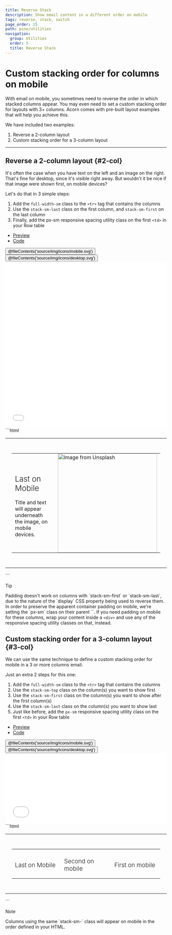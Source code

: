 ```yaml
---
title: Reverse Stack
description: Show email content in a different order on mobile
tags: reverse, stack, switch
page_order: 15
path: pine/utilities
navigation:
  group: Utilities
  order: 5
  title: Reverse Stack
---
```


# Custom stacking order for columns on mobile

With email on mobile, you sometimes need to reverse the order in which stacked columns appear. You may even need to set a custom 
stacking order for layouts with 3+ columns. Acorn comes with pre-built layout examples that will help you achieve this.

We have included two examples:

1. Reverse a 2-column layout
2. Custom stacking order for a 3-column layout

---

## Reverse a 2-column layout {#2-col}

It's often the case when you have text on the left and an image on the right. That's fine for desktop, since it's visible right away. 
But wouldn't it be nice if that image were shown first, on mobile devices?

Let's do that in 3 simple steps:

1. Add the `full-width-sm` class to the `<tr>` tag that contains the columns
2. Use the `stack-sm-last` class on the first column, and `stack-sm-first` on the last column
3. Finally, add the px-sm responsive spacing utility class on the first `<td>` in your Row table

<div class="my-6">
    <ul class="tabs">
        <li class="active"><a href="#reverse-2-col-preview">Preview</a></li>
        <li><a href="#reverse-2-col-code">Code</a></li>
    </ul>    
    <div id="reverse-2-col-preview" class="tab-panel" aria-expanded="true">
        <div class="py-4 bg-grey-lighter">
            <div class="hidden md:flex justify-around bg-grey-lighter pt-4 w-24 mx-auto">
                <button data-preview="mobile" class="text-grey">@fileContents('source/img/icons/mobile.svg')</button>
                <button data-preview="desktop" class="text-grey-darkest">@fileContents('source/img/icons/desktop.svg')</button>
            </div>
            <iframe src="/pine/examples/utilities/reverse-2-col.html" frameborder="0" width="100%" class="block mx-auto transition-all" style="min-height: 520px;"></iframe>
        </div>
    </div>    
    <div id="reverse-2-col-code" class="tab-panel" markdown="1" aria-expanded="false">
```html
<table cellpadding="0" cellspacing="0" role="presentation" width="100%">
  <tr>
    <td class="px-sm-30" style="padding: 30px 20px;">
      <table cellpadding="0" cellspacing="0" role="presentation" width="100%">
        <tr class="full-width-sm">
          <td class="col stack-sm-last" width="310" style="padding: 0 10px;">
            <h2 style="font-weight: 300;">Last on Mobile</h2>
            <p>Title and text will appear underneath the image, on mobile devices.</p>
          </td>
          <td class="col stack-sm-first" width="310" style="padding: 0 10px;">
            <img src="https://picsum.photos/620/620?image=823" alt="Image from Unsplash" width="310">
          </td>
        </tr>
      </table>
    </td>
  </tr>
</table>
```
    </div>
</div>

<div class="bg-blue-lightest border-l-4 border-blue p-4 mb-6" role="alert">
    <p class="font-sans font-bold m-0 text-md text-blue-dark">Tip</p>
    <div class="-mb-4 text-md text-blue-dark" markdown="1">Padding doesn't work on columns with `stack-sm-first` or `stack-sm-last`, due to the nature of the `display` CSS property being used to reverse them. In order to preserve the apparent container padding on mobile, we're setting the `px-sm` class on their parent `<td>`. If you need padding on mobile for these columns, wrap your content inside a <code>&lt;div&gt;</code> and use any of the responsive spacing utility classes on that, instead.
    </div>
</div>

## Custom stacking order for a 3-column layout {#3-col}

We can use the same technique to define a custom stacking order for mobile in a 3 or more columns email.

Just an extra 2 steps for this one:

1. Add the `full-width-sm` class to the `<tr>` tag that contains the columns
2. Use the `stack-sm-top` class on the column(s) you want to show first
3. Use the `stack-sm-first` class on the column(s) you want to show after the first column(s)
4. Use the `stack-sm-last` class on the column(s) you want to show last
5. Just like before, add the `px-sm` responsive spacing utility class on the first `<td>` in your Row table

<div class="my-6">
    <ul class="tabs">
        <li class="active"><a href="#custom-order-3-col-preview">Preview</a></li>
        <li><a href="#custom-order-3-col-code">Code</a></li>
    </ul>    
    <div id="custom-order-3-col-preview" class="tab-panel" aria-expanded="true">
        <div class="py-4 bg-grey-lighter">
            <div class="hidden md:flex justify-around bg-grey-lighter pt-4 w-24 mx-auto">
                <button data-preview="mobile" class="text-grey">@fileContents('source/img/icons/mobile.svg')</button>
                <button data-preview="desktop" class="text-grey-darkest">@fileContents('source/img/icons/desktop.svg')</button>
            </div>
            <iframe src="/pine/examples/utilities/custom-order-3-col.html" frameborder="0" width="100%" class="block mx-auto transition-all" style="min-height: 220px;"></iframe>
        </div>
    </div>    
    <div id="custom-order-3-col-code" class="tab-panel" markdown="1" aria-expanded="false">
```html
<table cellpadding="0" cellspacing="0" role="presentation" width="100%">
  <tr>
    <td class="px-sm-30" style="padding: 30px 20px;">
      <table cellpadding="0" cellspacing="0" role="presentation" width="100%">
        <tr class="full-width-sm">
          <td class="col stack-sm-last" width="200" style="padding: 0 10px;">
            <h3 style="font-weight: 300;">Last on Mobile</h3>
          </td>
          <td class="col stack-sm-first" width="200" style="padding: 0 10px;">
            <h3 style="font-weight: 300;">Second on mobile</h3>
          </td>
          <td class="col stack-sm-top" width="200" style="padding: 0 10px;">
            <h3 style="font-weight: 300;">First on mobile</h3>
          </td>
        </tr>
      </table>
    </td>
  </tr>
</table>
```
    </div>
</div>

<div class="bg-blue-lightest border-l-4 border-blue p-4 mb-6" role="alert">
    <p class="font-sans font-bold m-0 text-md text-blue-dark">Note</p>
    <div class="-mb-4 text-md text-blue-dark" markdown="1">Columns using the same `stack-sm-` class will appear on mobile in the order defined in your HTML.</div>
</div>
